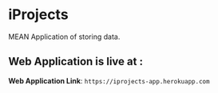 # iProjects
MEAN Application of storing data.

## Web Application is live at :

**Web Application Link**: `https://iprojects-app.herokuapp.com`


